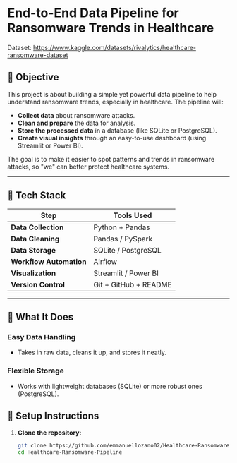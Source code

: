 # End-to-End Data Pipeline for Ransomware Trends in Healthcare
Dataset: https://www.kaggle.com/datasets/rivalytics/healthcare-ransomware-dataset

## 💚 Objective
This project is about building a simple yet powerful data pipeline to help understand ransomware trends, especially in healthcare. The pipeline will:

- **Collect data** about ransomware attacks.
- **Clean and prepare** the data for analysis.
- **Store the processed data** in a database (like SQLite or PostgreSQL).
- **Create visual insights** through an easy-to-use dashboard (using Streamlit or Power BI).

The goal is to make it easier to spot patterns and trends in ransomware attacks, so "we" can better protect healthcare systems.

---

## 💚 Tech Stack

| **Step**               | **Tools Used**                     |
|-------------------------|-----------------------------------|
| **Data Collection**     | Python + Pandas                   |
| **Data Cleaning**       | Pandas / PySpark                  |
| **Data Storage**        | SQLite / PostgreSQL               |
| **Workflow Automation** | Airflow                           |
| **Visualization**       | Streamlit / Power BI              |
| **Version Control**     | Git + GitHub + README             |

---

## 💚 What It Does

### Easy Data Handling
- Takes in raw data, cleans it up, and stores it neatly.

### Flexible Storage
- Works with lightweight databases (SQLite) or more robust ones (PostgreSQL).

## 💚 Setup Instructions

1. **Clone the repository:**
   ```bash
   git clone https://github.com/emmanuellozano02/Healthcare-Ransomware-Pipeline.git
   cd Healthcare-Ransomware-Pipeline
